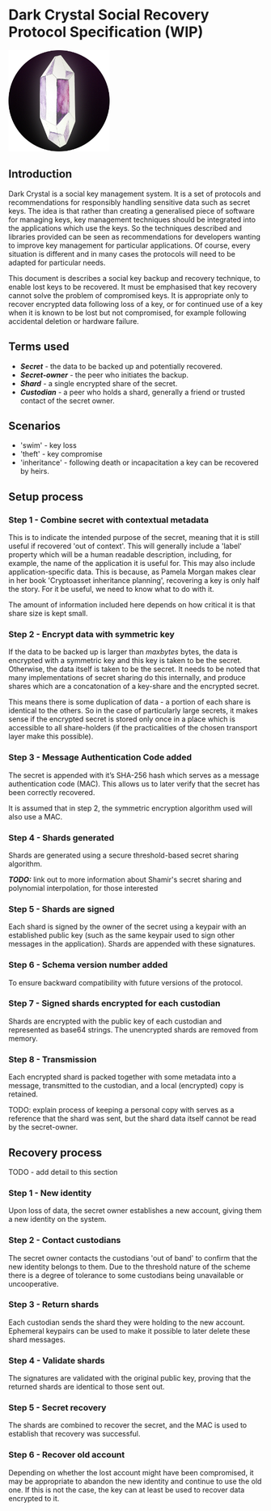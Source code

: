 
# Dark Crystal Social Recovery Protocol Specification (WIP)

![dark crystal icon](./assets/dark-crystal-icon_200x200.png)

## Introduction

Dark Crystal is a social key management system.  It is a set of protocols and recommendations for responsibly handling sensitive data such as secret keys. 
The idea is that rather than creating a generalised piece of software for managing keys, key management techniques should be integrated into the applications which use the keys. So the techniques described and libraries provided can be seen as recommendations for developers wanting to improve key management for particular applications.  Of course, every situation is different and in many cases the protocols will need to be adapted for particular needs.

This document is describes a social key backup and recovery technique, to enable lost keys to be recovered.  It must be emphasised that key recovery cannot solve the problem of compromised keys. It is appropriate only to recover encrypted data following loss of a key, or for continued use of a key when it is known to be lost but not compromised, for example following accidental deletion or hardware failure. 

## Terms used

- ***Secret*** - the data to be backed up and potentially recovered.
- ***Secret-owner*** - the peer who initiates the backup.
- ***Shard*** - a single encrypted share of the secret. 
- ***Custodian*** - a peer who holds a shard, generally a friend or trusted contact of the secret owner.

## Scenarios

- 'swim' - key loss
- 'theft' - key compromise
- 'inheritance' - following death or incapacitation a key can be recovered by heirs.

## Setup process

### Step 1 - Combine secret with contextual metadata

This is to indicate the intended purpose of the secret, meaning that it is still useful if recovered 'out of context'. This will generally include a 'label' property which will be a human readable description, including, for example, the name of the application it is useful for. This may also include application-specific data. This is because, as Pamela Morgan makes clear in her book 'Cryptoasset inheritance planning', recovering a key is only half the story.  For it be useful, we need to know what to do with it.

The amount of information included here depends on how critical it is that share size is kept small.

### Step 2 - Encrypt data with symmetric key

If the data to be backed up is larger than *maxbytes* bytes, the data is encrypted with a symmetric key and this key is taken to be the secret. Otherwise, the data itself is taken to be the secret. It needs to be noted that many implementations of secret sharing do this internally, and produce shares which are a concatonation of a key-share and the encrypted secret.

This means there is some duplication of data - a portion of each share is identical to the others. So in the case of particularly large secrets, it makes sense if the encrypted secret is stored only once in a place which is accessible to all share-holders (if the practicalities of the chosen transport layer make this possible).

### Step 3 - Message Authentication Code added

The secret is appended with it’s SHA-256 hash which serves as a message authentication code (MAC). This allows us to later verify that the secret has been correctly recovered.

It is assumed that in step 2, the symmetric encryption algorithm used will also use a MAC.

### Step 4 - Shards generated

Shards are generated using a secure threshold-based secret sharing algorithm. 

***TODO:*** link out to more information about Shamir's secret sharing and polynomial interpolation, for those interested

### Step 5 - Shards are signed

Each shard is signed by the owner of the secret using a keypair with an established public key (such as the same keypair used to sign other messages in the application). 
Shards are appended with these signatures.

### Step 6 - Schema version number added

To ensure backward compatibility with future versions of the protocol.

### Step 7 - Signed shards encrypted for each custodian

Shards are encrypted with the public key of each custodian and represented as base64 strings. The unencrypted shards are removed from memory. 

### Step 8 - Transmission

Each encrypted shard is packed together with some metadata into a message, transmitted to the custodian, and a local (encrypted) copy is retained.

TODO: explain process of keeping a personal copy with serves as a reference that the shard was sent, but the shard data itself cannot be read by the secret-owner.

## Recovery process

TODO - add detail to this section

### Step 1 - New identity

Upon loss of data, the secret owner establishes a new account, giving them a new identity on the system. 

### Step 2 - Contact custodians

The secret owner contacts the custodians 'out of band' to confirm that the new identity belongs to them. Due to the threshold nature of the scheme there is a degree of tolerance to some custodians being unavailable or uncooperative.

### Step 3 - Return shards

Each custodian sends the shard they were holding to the new account. Ephemeral keypairs can be used to make it possible to later delete these shard messages.

### Step 4 - Validate shards

The signatures are validated with the original public key, proving that the returned shards are identical to those sent out. 

### Step 5 - Secret recovery

The shards are combined to recover the secret, and the MAC is used to establish that recovery was successful.

### Step 6 - Recover old account

Depending on whether the lost account might have been compromised, it may be appropriate to abandon the new identity and continue to use the old one. If this is not the case, the key can at least be used to recover data encrypted to it.
